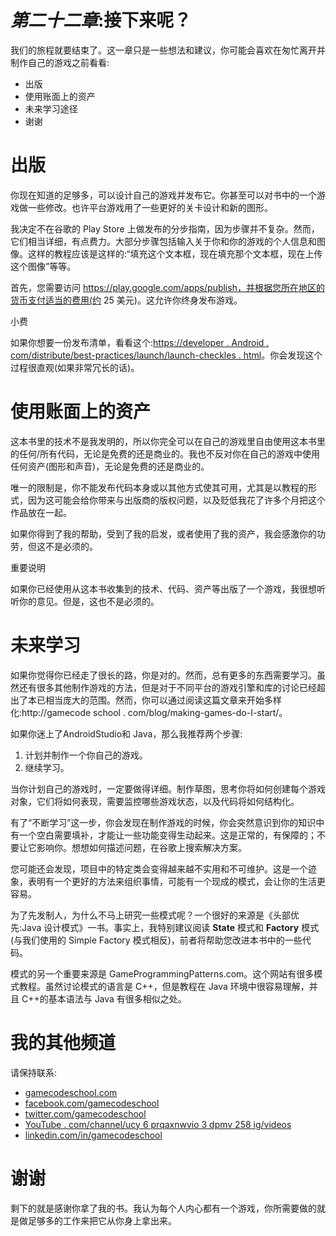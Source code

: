 # *第二十二章*:接下来呢？

我们的旅程就要结束了。这一章只是一些想法和建议，你可能会喜欢在匆忙离开并制作自己的游戏之前看看:

*   出版
*   使用账面上的资产
*   未来学习途径
*   谢谢

# 出版

你现在知道的足够多，可以设计自己的游戏并发布它。你甚至可以对书中的一个游戏做一些修改。也许平台游戏用了一些更好的关卡设计和新的图形。

我决定不在谷歌的 Play Store 上做发布的分步指南，因为步骤并不复杂。然而，它们相当详细，有点费力。大部分步骤包括输入关于你和你的游戏的个人信息和图像。这样的教程应该是这样的:“填充这个文本框，现在填充那个文本框，现在上传这个图像”等等。

首先，您需要访问 https://play.google.com/apps/publish，并根据您所在地区的货币支付适当的费用(约 25 美元)。这允许你终身发布游戏。

小费

如果你想要一份发布清单，看看这个:[https://developer . Android . com/distribute/best-practices/launch/launch-checkles . html](https://developer.android.com/distribute/best-practices/launch/launch-checklist.html)。你会发现这个过程很直观(如果非常冗长的话)。

# 使用账面上的资产

这本书里的技术不是我发明的，所以你完全可以在自己的游戏里自由使用这本书里的任何/所有代码，无论是免费的还是商业的。我也不反对你在自己的游戏中使用任何资产(图形和声音)，无论是免费的还是商业的。

唯一的限制是，你不能发布代码本身或以其他方式使其可用，尤其是以教程的形式，因为这可能会给你带来与出版商的版权问题，以及贬低我花了许多个月把这个作品放在一起。

如果你得到了我的帮助，受到了我的启发，或者使用了我的资产，我会感激你的功劳，但这不是必须的。

重要说明

如果你已经使用从这本书收集到的技术、代码、资产等出版了一个游戏，我很想听听你的意见。但是，这也不是必须的。

# 未来学习

如果你觉得你已经走了很长的路，你是对的。然而，总有更多的东西需要学习。虽然还有很多其他制作游戏的方法，但是对于不同平台的游戏引擎和库的讨论已经超出了本已相当庞大的范围。然而，你可以通过阅读这篇文章来开始多样化:http://gamecode school . com/blog/making-games-do-I-start/。

如果你迷上了AndroidStudio和 Java，那么我推荐两个步骤:

1.  计划并制作一个你自己的游戏。
2.  继续学习。

当你计划自己的游戏时，一定要做得详细。制作草图，思考你将如何创建每个游戏对象，它们将如何表现，需要监控哪些游戏状态，以及代码将如何结构化。

有了“不断学习”这一步，你会发现在制作游戏的时候，你会突然意识到你的知识中有一个空白需要填补，才能让一些功能变得生动起来。这是正常的，有保障的；不要让它影响你。想想如何描述问题，在谷歌上搜索解决方案。

您可能还会发现，项目中的特定类会变得越来越不实用和不可维护。这是一个迹象，表明有一个更好的方法来组织事情，可能有一个现成的模式，会让你的生活更容易。

为了先发制人，为什么不马上研究一些模式呢？一个很好的来源是《头部优先:Java 设计模式》一书。事实上，我特别建议阅读 **State** 模式和 **Factory** 模式(与我们使用的 Simple Factory 模式相反)，前者将帮助您改进本书中的一些代码。

模式的另一个重要来源是 GameProgrammingPatterns.com。这个网站有很多模式教程。虽然讨论模式的语言是 C++，但是教程在 Java 环境中很容易理解，并且 C++的基本语法与 Java 有很多相似之处。

# 我的其他频道

请保持联系:

*   [gamecodeschool.com](http://gamecodeschool.com)
*   [facebook.com/gamecodeschool](http://facebook.com/gamecodeschool)
*   [twitter.com/gamecodeschool](http://twitter.com/gamecodeschool)
*   [YouTube . com/channel/ucy 6 prqaxnwvio 3 dpmv 258 ig/videos](http://youtube.com/channel/UCY6pRQAXnwviO3dpmV258Ig/videos)
*   [linkedin.com/in/gamecodeschool](http://linkedin.com/in/gamecodeschool)

# 谢谢

剩下的就是感谢你拿了我的书。我认为每个人内心都有一个游戏，你所需要做的就是做足够多的工作来把它从你身上拿出来。